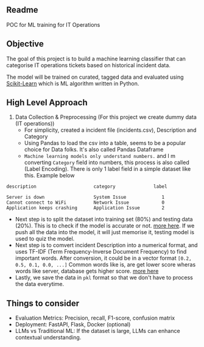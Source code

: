 ## Readme

POC for ML training for IT Operations

## Objective

The goal of this project is to build a machine learning classifier that can categorise IT operations tickets based on historical incident data. 

The model will be trained on curated, tagged data and evaluated using [Scikit-Learn](https://scikit-learn.org/stable/) which is ML algorithm written in Python. 


## High Level Approach

1. Data Collection & Preprocessing (For this project we create dummy data (IT operations))
   *  For simplicity, created a incident file (incidents.csv), Description and Category
   *  Using Pandas to load the csv into a table, seems to be a popular choice for Data folks. It's also called Pandas Dataframe
   * `Machine learning models only understand numbers.` and I m converting `Category` field into numbers, this process is also called (Label Encoding). There is only 1 label field in a simple dataset like this. 
   Example below
```
description                     category              label

Server is down                  System Issue             1
Cannot connect to WiFi          Network Issue            0
Application keeps crashing      Application Issue        2
```
  * Next step is to split the dataset into training set (80%) and testing data (20%). This is to check if the model is accurate or not. [more here](https://scikit-learn.org/stable/modules/generated/sklearn.model_selection.train_test_split.html). If we push all the data into the model, it will just memorise it, testing model is used to quiz the model. 
  * Next step is to comvert incident Description into a numerical format, and uses TF-IDF (Term Frequency-Inverse Document Frequency) to find important words. After conversion, it could be in a vector format `[0.2, 0.5, 0.1, 0.0, ...]` Common words like is, are get lower score wheras words like server, database gets higher score. [more here](https://scikit-learn.org/stable/modules/generated/sklearn.feature_extraction.text.TfidfVectorizer.html)
  * Lastly, we save the data in `pkl` format so that we don't have to process the data everytime. 


## Things to consider

* Evaluation Metrics: Precision, recall, F1-score, confusion matrix
* Deployment: FastAPI, Flask, Docker (optional)
* LLMs vs Traditional ML: If the dataset is large, LLMs can enhance contextual understanding.

